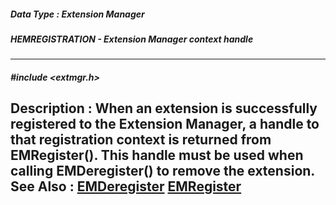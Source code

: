 ##### Data Type : Extension Manager
##### HEMREGISTRATION - Extension Manager context handle

---
##### #include <extmgr.h>
**Description :**
When an extension is successfully registered to the Extension Manager, a handle 
to that registration context is returned from EMRegister().  This handle must 
be used when calling EMDeregister() to remove the extension.
**See Also :**
[EMDeregister](D:/md_files/EMDeregister.md)
[EMRegister](D:/md_files/EMRegister.md)
---

